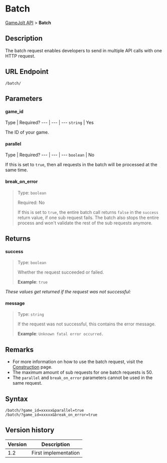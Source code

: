 # Batch

[GameJolt API](../index.md) > __Batch__

## Description

The batch request enables developers to send in multiple API calls with one HTTP request.

## URL Endpoint

```
/batch/
```

## Parameters

#### game_id

Type | Required?
--- | --- | ---
`string` | Yes

The ID of your game.

#### parallel

Type | Required?
--- | --- | ---
`boolean` | No

If this is set to `true`, then all requests in the batch will be processed at the same time.

#### break_on_error
> Type: `boolean`
>
> Required: No
>
> If this is set to `true`, the entire batch call returns `false` in the `success` return value, if one sub request fails. The batch also stops the entire process and won't validate the rest of the sub requests anymore.

## Returns

#### success
> Type: `boolean`
>
> Whether the request succeeded or failed.
>
> __Example__: `true`

_These values get returned if the request was not successful:_

#### message
> Type: `string`
>
> If the request was not successful, this contains the error message.
>
> __Example__: `Unknown fatal error occurred.`

## Remarks

- For more information on how to use the batch request, visit the [Construction](../construction.md) page.
- The maximum amount of sub requests for one batch requests is 50.
- The `parallel` and `break_on_error` parameters cannot be used in the same request.

## Syntax

```
/batch/?game_id=xxxxx&parallel=true
/batch/?game_id=xxxxx&break_on_error=true
```

## Version history

Version		 | Description
---			 | ---
1.2			 | First implementation